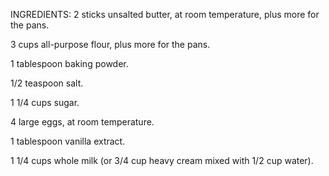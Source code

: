 INGREDIENTS:
2 sticks unsalted butter, at room temperature, plus more for the pans.

3 cups all-purpose flour, plus more for the pans.

1 tablespoon baking powder.

1/2 teaspoon salt.

1 1/4 cups sugar.

4 large eggs, at room temperature.

1 tablespoon vanilla extract.

1 1/4 cups whole milk (or 3/4 cup heavy cream mixed with 1/2 cup water).